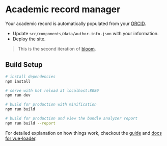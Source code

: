 # Academic record manager

Your academic record is automatically populated from your [ORCID](https://orcid.org/about).

* Update `src/components/data/author-info.json` with your information.
* Deploy the site.

> This is the second iteration of [bloom](https://github.com/emdupre/bloom). 

## Build Setup

``` bash
# install dependencies
npm install

# serve with hot reload at localhost:8080
npm run dev

# build for production with minification
npm run build

# build for production and view the bundle analyzer report
npm run build --report
```

For detailed explanation on how things work,
checkout the [guide](http://vuejs-templates.github.io/webpack/) and
[docs for vue-loader](http://vuejs.github.io/vue-loader).